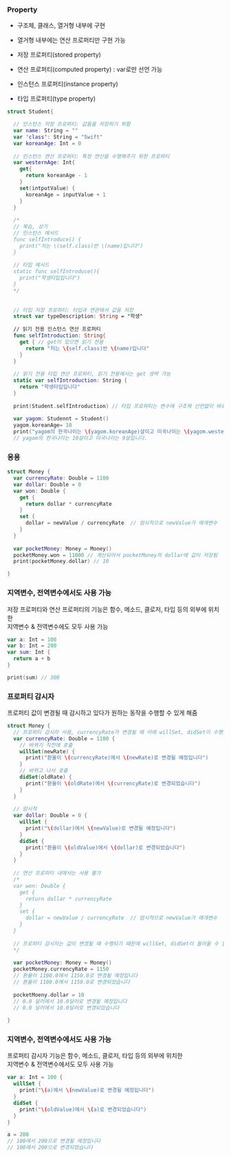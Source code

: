 ### Property
* 구조체, 클래스, 열거형 내부에 구현
* 열거형 내부에는 연산 프로퍼티만 구현 가능

* 저장 프로퍼티(stored property)
* 연산 프로퍼티(computed property) : var로만 선언 가능

* 인스턴스 프로퍼티(instance property)
* 타입 프로퍼티(type property)

```swift
struct Student{

  // 인스턴스 저장 프로퍼티: 값들을 저장하기 위함
  var name: String = ""
  var 'class': String = "Swift"
  var koreanAge: Int = 0
  
  // 인스턴스 연산 프로퍼티: 특정 연산을 수행해주기 위한 프로퍼티
  var westernAge: Int{
    get{
      return koreanAge - 1
    }
    set(intputValue) {
      koreanAge = inputValue + 1
    }
  }
  
  /*
  // 복습, 상기
  // 인스턴스 메서드
  func selfIntroduce() {
    print("저는 \(self.class)반 \(name)입니다")
  }
  
  // 타입 메서드
  static func selfIntroduce(){
    print("학생타입입니다")
  }
  */
  
  
  // 타입 저장 프로퍼티: 타입과 연관돼서 값을 저장
  struct var typeDescription: String = "학생"
  
  // 읽기 전용 인스턴스 연산 프로퍼티
  func selfIntroduction: String{
    get { // get이 있으면 읽기 전용
      return "저는 \(self.class)반 \(name)입니다"
    }
  }
  
  // 읽기 전용 타입 연산 프로퍼티, 읽기 전용에서는 get 생략 가능
  static var selfIntroduction: String {
    return "학생타입입니다"
  }
  
  print(Student.selfIntroduction) // 타입 프로퍼티는 변수에 구조체 선언없이 바로 사용 가능
  
  var yagom: Studennt = Student()
  yagom.koreanAge= 10 
  print("yagom의 한국나이는 \(yagom.koreanAge)살이고 미국나이는 \(yagom.westernAge)살입니다.") 
  // yagom의 한국나이는 10살이고 미국나이는 9살입니다.

```

### 응용

```swift
struct Money {
  var currencyRate: Double = 1100
  var dollar: Double = 0
  var won: Double {
    get {
      return dollar * currencyRate
    }
    set {
      dollar = newValue / currencyRate  // 암시적으로 newValue가 매개변수 
    }
  }
  
  var pocketMoney: Money = Money()
  pocketMoney.won = 11000 // 계산되어서 pocketMoney의 dollar에 값이 저장됨
  print(pocketMoney.dollar) // 10

}
```
### 지역변수, 전역변수에서도 사용 가능
저장 프로퍼티와 연산 프로퍼티의 기능은 함수, 메소드, 클로저, 타입 등의 외부에 위치한  
지역변수 & 전역변수에도 모두 사용 가능

```swift
var a: Int = 100
var b: Int = 200
var sum: Int {
  return a + b
}

print(sum) // 300 
```

### 프로퍼티 감시자
프로퍼티 값이 변경될 때 감시하고 있다가 원하는 동작을 수행할 수 있게 해줌

```swift
struct Money {
  // 프로퍼티 감시자 사용, currencyRate가 변경될 때 아래 willSet, didSet이 수행됨
  var currencyRate: Double = 1100 {
    // 바뀌기 직전에 호출
    willSet(newRate) {
      print("환율이 \(currencyRate)에서 \(newRate)로 변경될 예정입니다")
    }
    // 바뀌고 나서 호출
    didSet(oldRate) {
      print("환율이 \(oldRate)에서 \(currencyRate)로 변경되었습니다")
    }  
  }
  
  // 암시적
  var dollar: Double = 0 {
    willSet {
      print("\(dollar)에서 \(newValue)로 변경될 예정입니다")
    }
    didSet {
      print("환율이 \(oldValue)에서 \(dollar)로 변경되었습니다")
    }
  }
  
  // 연산 프로퍼티 내에서는 사용 불가 
  /*
  var won: Double {
    get {
      return dollar * currencyRate
    }
    set {
      dollar = newValue / currencyRate  // 암시적으로 newValue가 매개변수 
    }
  }
  
  // 프로퍼티 감시자는 값이 변경될 때 수행되기 때문에 willSet, didSet이 들어올 수 없다.  
  */
  
  var pocketMoney: Money = Money()
  pocketMoney.currencyRate = 1150   
  // 환율이 1100.0에서 1150.0로 변경될 예정입니다
  // 환율이 1100.0에서 1150.0로 변경되었습니다
   
  pocketMoeny.dollar = 10 
  // 0.0 달러에서 10.0달러로 변경될 예정입니다 
  // 0.0 달러에서 10.0달러로 변경되었습니다 
  
}

```

### 지역변수, 전역변수에서도 사용 가능
프로퍼티 감시자 기능은 함수, 메소드, 클로저, 타입 등의 외부에 위치한  
지역변수 & 전역변수에서도 모두 사용 가능

```swift
var a: Int = 100 {
  willSet {
    print("\(a)에서 \(newValue)로 변경될 예정입니다")  
  }
  didSet {
    print("\(oldValue)에서 \(a)로 변경되었습니다")  
  }
}

a = 200
// 100에서 200으로 변경될 예정입니다
// 100에서 200으로 변경되었습니다
```



